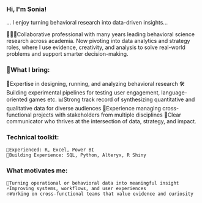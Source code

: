### Hi, I'm Sonia! 
... I enjoy turning behavioral research into data-driven insights...

 👩🏻‍💻Collaborative professional with many years leading behavioral science research across academia. Now pivoting into data analytics and strategy roles, where I use evidence, creativity, and analysis to solve real-world problems and support smarter decision-making.

### 💼What I bring:
   🧠Expertise in designing, running, and analyzing behavioral research
   🛠️Building experimental pipelines for testing user engagement, language-oriented games etc.
   📊Strong track record of synthesizing quantitative and qualitative data for diverse audiences
   🔀Experience managing cross-functional projects with stakeholders from multiple disciplines
   📢Clear communicator who thrives at the intersection of data, strategy, and impact.
    
### Technical toolkit:
    💎Experienced: R, Excel, Power BI
    🚧Building Experience: SQL, Python, Alteryx, R Shiny

### What motivates me:
    🎯Turning operational or behavioral data into meaningful insight
    ⚡Improving systems, workflows, and user experiences
    🔥Working on cross-functional teams that value evidence and curiosity
